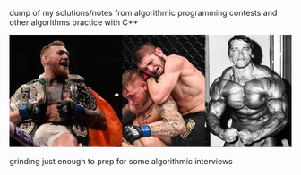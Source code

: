 dump of my solutions/notes from algorithmic programming contests and other algorithms practice with C++

![](compete.jpg)

grinding just enough to prep for some algorithmic interviews
